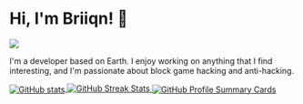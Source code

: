 <!-- Title -->
# Hi, I'm Briiqn! 👋

<!-- Visitors Badge -->
![](https://komarev.com/ghpvc/?username=Briiqn&color=blue)

<!-- Introduction -->
I'm a developer based on Earth. I enjoy working on anything that I find interesting, and I'm passionate about block game hacking and anti-hacking.

<!-- GitHub Stats and Profile Summary Cards -->
<div class="d-flex flex-wrap justify-content-between">
  <a href="https://github.com/anuraghazra/github-readme-stats" class="flex-fill mr-2">
    <img align="center" src="https://github-readme-stats.vercel.app/api?username=Briiqn&show_icons=true&line_height=27&title_color=bf91f3&text_color=35b1a3&icon_color=bf91f3&bg_color=1a1b27" alt="GitHub stats" />
  </a>

  <a href="https://github.com/DenverCoder1/github-readme-streak-stats" class="flex-fill">
    <img src="https://github-readme-streak-stats.herokuapp.com/?user=Briiqn&theme=tokyonight" alt="GitHub Streak Stats" />
  </a>

  <a href="https://github.com/vn7n24fzkq/github-profile-summary-cards" class="flex-fill mt-3">
    <img align="center" src="https://github-profile-summary-cards.vercel.app/api/cards/profile-details?username=Briiqn&theme=tokyonight" alt="GitHub Profile Summary Cards" />
  </a>
</div>
